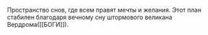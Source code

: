 Пространство снов, где всем правят мечты и желания. Этот план стабилен благодаря вечному сну штормового великана Вердрома([[БОГИ]]).